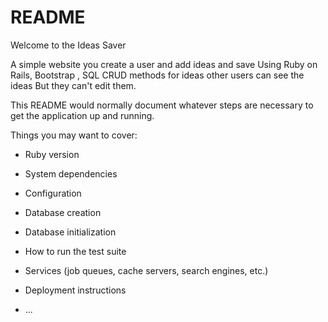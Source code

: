 # README

Welcome to the Ideas Saver

A simple website you create a user and add ideas and save
Using Ruby on Rails, Bootstrap , SQL 
CRUD methods for ideas 
other users can see the ideas But they can't edit them.

This README would normally document whatever steps are necessary to get the
application up and running.

Things you may want to cover:

* Ruby version

* System dependencies

* Configuration

* Database creation

* Database initialization

* How to run the test suite

* Services (job queues, cache servers, search engines, etc.)

* Deployment instructions

* ...
